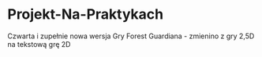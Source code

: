 # Projekt-Na-Praktykach

Czwarta i zupełnie nowa wersja Gry Forest Guardiana - zmienino z gry 2,5D na tekstową grę 2D
